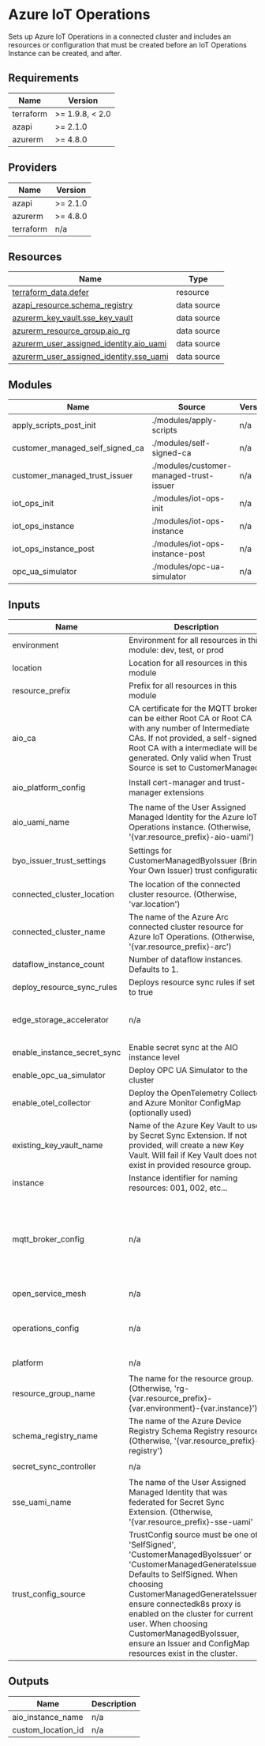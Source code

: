 <!-- BEGIN_TF_DOCS -->
<!-- markdown-table-prettify-ignore-start -->
# Azure IoT Operations

Sets up Azure IoT Operations in a connected cluster and includes
an resources or configuration that must be created before an IoT Operations
Instance can be created, and after.

## Requirements

| Name | Version |
|------|---------|
| terraform | >= 1.9.8, < 2.0 |
| azapi | >= 2.1.0 |
| azurerm | >= 4.8.0 |

## Providers

| Name | Version |
|------|---------|
| azapi | >= 2.1.0 |
| azurerm | >= 4.8.0 |
| terraform | n/a |

## Resources

| Name | Type |
|------|------|
| [terraform_data.defer](https://registry.terraform.io/providers/hashicorp/terraform/latest/docs/resources/data) | resource |
| [azapi_resource.schema_registry](https://registry.terraform.io/providers/Azure/azapi/latest/docs/data-sources/resource) | data source |
| [azurerm_key_vault.sse_key_vault](https://registry.terraform.io/providers/hashicorp/azurerm/latest/docs/data-sources/key_vault) | data source |
| [azurerm_resource_group.aio_rg](https://registry.terraform.io/providers/hashicorp/azurerm/latest/docs/data-sources/resource_group) | data source |
| [azurerm_user_assigned_identity.aio_uami](https://registry.terraform.io/providers/hashicorp/azurerm/latest/docs/data-sources/user_assigned_identity) | data source |
| [azurerm_user_assigned_identity.sse_uami](https://registry.terraform.io/providers/hashicorp/azurerm/latest/docs/data-sources/user_assigned_identity) | data source |

## Modules

| Name | Source | Version |
|------|--------|---------|
| apply\_scripts\_post\_init | ./modules/apply-scripts | n/a |
| customer\_managed\_self\_signed\_ca | ./modules/self-signed-ca | n/a |
| customer\_managed\_trust\_issuer | ./modules/customer-managed-trust-issuer | n/a |
| iot\_ops\_init | ./modules/iot-ops-init | n/a |
| iot\_ops\_instance | ./modules/iot-ops-instance | n/a |
| iot\_ops\_instance\_post | ./modules/iot-ops-instance-post | n/a |
| opc\_ua\_simulator | ./modules/opc-ua-simulator | n/a |

## Inputs

| Name | Description | Type | Default | Required |
|------|-------------|------|---------|:--------:|
| environment | Environment for all resources in this module: dev, test, or prod | `string` | n/a | yes |
| location | Location for all resources in this module | `string` | n/a | yes |
| resource\_prefix | Prefix for all resources in this module | `string` | n/a | yes |
| aio\_ca | CA certificate for the MQTT broker, can be either Root CA or Root CA with any number of Intermediate CAs. If not provided, a self-signed Root CA with a intermediate will be generated. Only valid when Trust Source is set to CustomerManaged | ```object({ root_ca_cert_pem = string ca_cert_chain_pem = string ca_key_pem = string })``` | `null` | no |
| aio\_platform\_config | Install cert-manager and trust-manager extensions | ```object({ install_cert_manager = bool install_trust_manager = bool })``` | ```{ "install_cert_manager": true, "install_trust_manager": true }``` | no |
| aio\_uami\_name | The name of the User Assigned Managed Identity for the Azure IoT Operations instance. (Otherwise, '{var.resource\_prefix}-aio-uami') | `string` | `null` | no |
| byo\_issuer\_trust\_settings | Settings for CustomerManagedByoIssuer (Bring Your Own Issuer) trust configuration | ```object({ issuer_name = string issuer_kind = string configmap_name = string configmap_key = string })``` | `null` | no |
| connected\_cluster\_location | The location of the connected cluster resource. (Otherwise, 'var.location') | `string` | `null` | no |
| connected\_cluster\_name | The name of the Azure Arc connected cluster resource for Azure IoT Operations. (Otherwise, '{var.resource\_prefix}-arc') | `string` | `null` | no |
| dataflow\_instance\_count | Number of dataflow instances. Defaults to 1. | `number` | `1` | no |
| deploy\_resource\_sync\_rules | Deploys resource sync rules if set to true | `bool` | `false` | no |
| edge\_storage\_accelerator | n/a | ```object({ version = string train = string diskStorageClass = string faultToleranceEnabled = bool })``` | ```{ "diskStorageClass": "", "faultToleranceEnabled": false, "train": "stable", "version": "2.2.2" }``` | no |
| enable\_instance\_secret\_sync | Enable secret sync at the AIO instance level | `bool` | `true` | no |
| enable\_opc\_ua\_simulator | Deploy OPC UA Simulator to the cluster | `bool` | `false` | no |
| enable\_otel\_collector | Deploy the OpenTelemetry Collector and Azure Monitor ConfigMap (optionally used) | `bool` | `false` | no |
| existing\_key\_vault\_name | Name of the Azure Key Vault to use by Secret Sync Extension. If not provided, will create a new Key Vault. Will fail if Key Vault does not exist in provided resource group. | `string` | `null` | no |
| instance | Instance identifier for naming resources: 001, 002, etc... | `string` | `"001"` | no |
| mqtt\_broker\_config | n/a | ```object({ brokerListenerServiceName = string brokerListenerPort = number serviceAccountAudience = string frontendReplicas = number frontendWorkers = number backendRedundancyFactor = number backendWorkers = number backendPartitions = number memoryProfile = string serviceType = string })``` | ```{ "backendPartitions": 1, "backendRedundancyFactor": 2, "backendWorkers": 1, "brokerListenerPort": 18883, "brokerListenerServiceName": "aio-broker", "frontendReplicas": 1, "frontendWorkers": 1, "memoryProfile": "Low", "serviceAccountAudience": "aio-internal", "serviceType": "ClusterIp" }``` | no |
| open\_service\_mesh | n/a | ```object({ version = string train = string })``` | ```{ "train": "stable", "version": "1.2.10" }``` | no |
| operations\_config | n/a | ```object({ namespace = string kubernetesDistro = string version = string train = string agentOperationTimeoutInMinutes = number })``` | ```{ "agentOperationTimeoutInMinutes": 120, "kubernetesDistro": "K3s", "namespace": "azure-iot-operations", "train": "stable", "version": "1.0.9" }``` | no |
| platform | n/a | ```object({ version = string train = string })``` | ```{ "train": "preview", "version": "0.7.6" }``` | no |
| resource\_group\_name | The name for the resource group. (Otherwise, 'rg-{var.resource\_prefix}-{var.environment}-{var.instance}') | `string` | `null` | no |
| schema\_registry\_name | The name of the Azure Device Registry Schema Registry resource. (Otherwise, '{var.resource\_prefix}-registry') | `string` | `null` | no |
| secret\_sync\_controller | n/a | ```object({ version = string train = string })``` | ```{ "train": "preview", "version": "0.6.7" }``` | no |
| sse\_uami\_name | The name of the User Assigned Managed Identity that was federated for Secret Sync Extension. (Otherwise, '{var.resource\_prefix}-sse-uami' | `string` | `null` | no |
| trust\_config\_source | TrustConfig source must be one of 'SelfSigned', 'CustomerManagedByoIssuer' or 'CustomerManagedGenerateIssuer'. Defaults to SelfSigned. When choosing CustomerManagedGenerateIssuer, ensure connectedk8s proxy is enabled on the cluster for current user. When choosing CustomerManagedByoIssuer, ensure an Issuer and ConfigMap resources exist in the cluster. | `string` | `"SelfSigned"` | no |

## Outputs

| Name | Description |
|------|-------------|
| aio\_instance\_name | n/a |
| custom\_location\_id | n/a |
<!-- markdown-table-prettify-ignore-end -->
<!-- END_TF_DOCS -->
